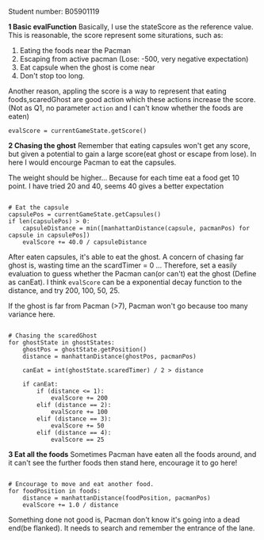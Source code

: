 Student number: B05901119

**1 Basic evalFunction** 
Basically, I use the stateScore as the reference value.
This is reasonable, the score represent some siturations, such as: 
1. Eating the foods near the Pacman
2. Escaping from active pacman (Lose: -500, very negative expectation)
3. Eat capsule when the ghost is come near
4. Don't stop too long.

Another reason, appling the score is a way to represent that eating foods,scaredGhost are good action which these actions increase the score. (Not as Q1, no parameter <code>action</code> and I can't know whether the foods are eaten)

<pre><code>evalScore = currentGameState.getScore()</code></pre>

**2 Chasing the ghost**
Remember that eating capsules won't get any score, but given a potential to gain a large score(eat ghost or escape from lose). In here I would encourge Pacman to eat the capsules.

The weight should be higher... Because for each time eat a food get 10 point. I have tried 20 and 40, seems 40 gives a better expectation

<pre><code>
# Eat the capsule
capsulePos = currentGameState.getCapsules()
if len(capsulePos) > 0:
    capsuleDistance = min([manhattanDistance(capsule, pacmanPos) for capsule in capsulePos])
    evalScore += 40.0 / capsuleDistance
</code></pre>

After eaten capsules, it's able to eat the ghost. A concern of chasing far ghost is, wasting time an the scardTimer = 0 ... Therefore, set a easily evaluation to guess whether the Pacman can(or can't) eat the ghost (Define as canEat). I think <code>evalScore</code> can be a exponential decay function to the distance, and try 200, 100, 50, 25.

If the ghost is far from Pacman (>7), Pacman won't go because too many variance here.

<pre><code>
# Chasing the scaredGhost
for ghostState in ghostStates:
    ghostPos = ghostState.getPosition()
    distance = manhattanDistance(ghostPos, pacmanPos)            

    canEat = int(ghostState.scaredTimer) / 2 > distance

    if canEat:
        if (distance <= 1):
            evalScore += 200
        elif (distance == 2):
            evalScore += 100
        elif (distance == 3):
            evalScore += 50
        elif (distance == 4):
            evalScore == 25
</code></pre>

**3 Eat all the foods**
Sometimes Pacman have eaten all the foods around, and it can't see the further foods then stand here, encourage it to go here!
<pre><code>
# Encourage to move and eat another food.
for foodPosition in foods:
    distance = manhattanDistance(foodPosition, pacmanPos)
    evalScore += 1.0 / distance
</code></pre>

Something done not good is, Pacman don't know it's going into a dead end(be flanked). It needs to search and remember the entrance of the lane.